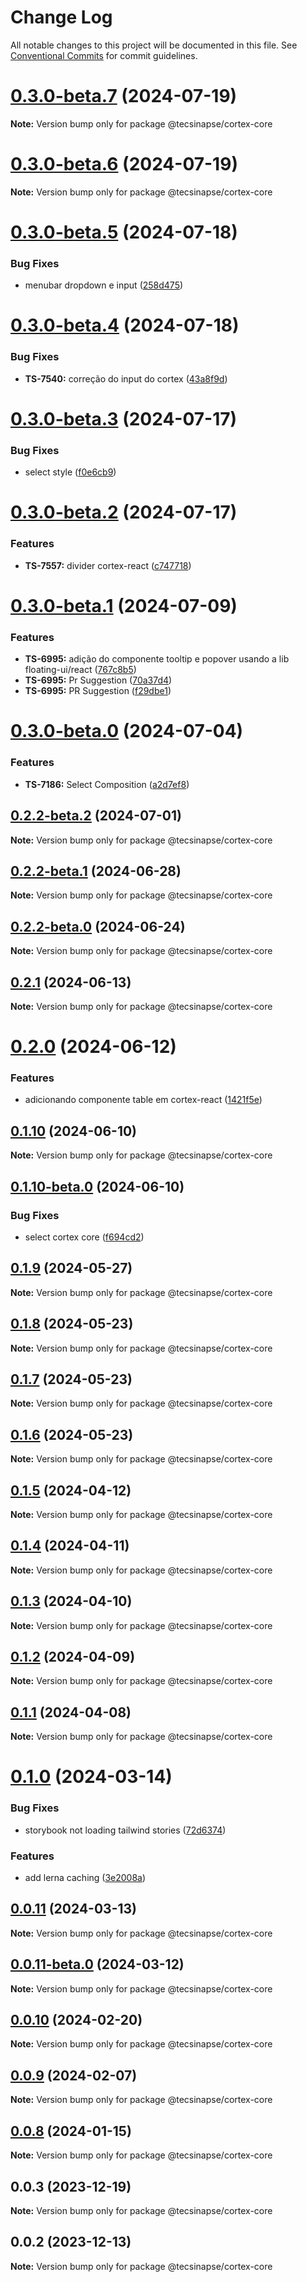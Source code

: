 # Change Log

All notable changes to this project will be documented in this file.
See [Conventional Commits](https://conventionalcommits.org) for commit guidelines.

# [0.3.0-beta.7](https://github.com/tecsinapse/design-system/compare/@tecsinapse/cortex-core@0.3.0-beta.5...@tecsinapse/cortex-core@0.3.0-beta.7) (2024-07-19)

**Note:** Version bump only for package @tecsinapse/cortex-core

# [0.3.0-beta.6](https://github.com/tecsinapse/design-system/compare/@tecsinapse/cortex-core@0.3.0-beta.5...@tecsinapse/cortex-core@0.3.0-beta.6) (2024-07-19)

**Note:** Version bump only for package @tecsinapse/cortex-core

# [0.3.0-beta.5](https://github.com/tecsinapse/design-system/compare/@tecsinapse/cortex-core@0.3.0-beta.4...@tecsinapse/cortex-core@0.3.0-beta.5) (2024-07-18)

### Bug Fixes

- menubar dropdown e input ([258d475](https://github.com/tecsinapse/design-system/commit/258d47558936c31efd49c9733957b01659a2831d))

# [0.3.0-beta.4](https://github.com/tecsinapse/design-system/compare/@tecsinapse/cortex-core@0.3.0-beta.3...@tecsinapse/cortex-core@0.3.0-beta.4) (2024-07-18)

### Bug Fixes

- **TS-7540:** correção do input do cortex ([43a8f9d](https://github.com/tecsinapse/design-system/commit/43a8f9dbaff59763a6466352276ab4c40ff2700f))

# [0.3.0-beta.3](https://github.com/tecsinapse/design-system/compare/@tecsinapse/cortex-core@0.3.0-beta.2...@tecsinapse/cortex-core@0.3.0-beta.3) (2024-07-17)

### Bug Fixes

- select style ([f0e6cb9](https://github.com/tecsinapse/design-system/commit/f0e6cb93fa43693c5f2598179231cc1b79d71ed1))

# [0.3.0-beta.2](https://github.com/tecsinapse/design-system/compare/@tecsinapse/cortex-core@0.3.0-beta.1...@tecsinapse/cortex-core@0.3.0-beta.2) (2024-07-17)

### Features

- **TS-7557:** divider cortex-react ([c747718](https://github.com/tecsinapse/design-system/commit/c747718e2fda2572012fb43e0f0e61c25cb0b692))

# [0.3.0-beta.1](https://github.com/tecsinapse/design-system/compare/@tecsinapse/cortex-core@0.3.0-beta.0...@tecsinapse/cortex-core@0.3.0-beta.1) (2024-07-09)

### Features

- **TS-6995:** adição do componente tooltip e popover usando a lib floating-ui/react ([767c8b5](https://github.com/tecsinapse/design-system/commit/767c8b5025d1318a943e696f78469d77411633d6))
- **TS-6995:** Pr Suggestion ([70a37d4](https://github.com/tecsinapse/design-system/commit/70a37d42fa5c51a68bfb33333e0dc42e88a73dd7))
- **TS-6995:** PR Suggestion ([f29dbe1](https://github.com/tecsinapse/design-system/commit/f29dbe19c1783b21e0cb4b057c5e0cf4e2d7b17d))

# [0.3.0-beta.0](https://github.com/tecsinapse/design-system/compare/@tecsinapse/cortex-core@0.2.2-beta.2...@tecsinapse/cortex-core@0.3.0-beta.0) (2024-07-04)

### Features

- **TS-7186:** Select Composition ([a2d7ef8](https://github.com/tecsinapse/design-system/commit/a2d7ef8ec2e18d692e046853012b671853df741d))

## [0.2.2-beta.2](https://github.com/tecsinapse/design-system/compare/@tecsinapse/cortex-core@0.2.2-beta.1...@tecsinapse/cortex-core@0.2.2-beta.2) (2024-07-01)

**Note:** Version bump only for package @tecsinapse/cortex-core

## [0.2.2-beta.1](https://github.com/tecsinapse/design-system/compare/@tecsinapse/cortex-core@0.2.2-beta.0...@tecsinapse/cortex-core@0.2.2-beta.1) (2024-06-28)

**Note:** Version bump only for package @tecsinapse/cortex-core

## [0.2.2-beta.0](https://github.com/tecsinapse/design-system/compare/@tecsinapse/cortex-core@0.2.1...@tecsinapse/cortex-core@0.2.2-beta.0) (2024-06-24)

**Note:** Version bump only for package @tecsinapse/cortex-core

## [0.2.1](https://github.com/tecsinapse/design-system/compare/@tecsinapse/cortex-core@0.2.0...@tecsinapse/cortex-core@0.2.1) (2024-06-13)

**Note:** Version bump only for package @tecsinapse/cortex-core

# [0.2.0](https://github.com/tecsinapse/design-system/compare/@tecsinapse/cortex-core@0.1.10...@tecsinapse/cortex-core@0.2.0) (2024-06-12)

### Features

- adicionando componente table em cortex-react ([1421f5e](https://github.com/tecsinapse/design-system/commit/1421f5e2c19fb9659a9b57a180954c0741e0a3fc))

## [0.1.10](https://github.com/tecsinapse/design-system/compare/@tecsinapse/cortex-core@0.1.10-beta.0...@tecsinapse/cortex-core@0.1.10) (2024-06-10)

**Note:** Version bump only for package @tecsinapse/cortex-core

## [0.1.10-beta.0](https://github.com/tecsinapse/design-system/compare/@tecsinapse/cortex-core@0.1.9...@tecsinapse/cortex-core@0.1.10-beta.0) (2024-06-10)

### Bug Fixes

- select cortex core ([f694cd2](https://github.com/tecsinapse/design-system/commit/f694cd2b33e8d7c69467a5e86bdcca35af1e8f0a))

## [0.1.9](https://github.com/tecsinapse/design-system/compare/@tecsinapse/cortex-core@0.1.6-beta.0...@tecsinapse/cortex-core@0.1.9) (2024-05-27)

**Note:** Version bump only for package @tecsinapse/cortex-core

## [0.1.8](https://github.com/tecsinapse/design-system/compare/@tecsinapse/cortex-core@0.1.7...@tecsinapse/cortex-core@0.1.8) (2024-05-23)

**Note:** Version bump only for package @tecsinapse/cortex-core

## [0.1.7](https://github.com/tecsinapse/design-system/compare/@tecsinapse/cortex-core@0.1.6...@tecsinapse/cortex-core@0.1.7) (2024-05-23)

**Note:** Version bump only for package @tecsinapse/cortex-core

## [0.1.6](https://github.com/tecsinapse/design-system/compare/@tecsinapse/cortex-core@0.1.5...@tecsinapse/cortex-core@0.1.6) (2024-05-23)

**Note:** Version bump only for package @tecsinapse/cortex-core

## [0.1.5](https://github.com/tecsinapse/design-system/compare/@tecsinapse/cortex-core@0.1.4...@tecsinapse/cortex-core@0.1.5) (2024-04-12)

**Note:** Version bump only for package @tecsinapse/cortex-core

## [0.1.4](https://github.com/tecsinapse/design-system/compare/@tecsinapse/cortex-core@0.1.3...@tecsinapse/cortex-core@0.1.4) (2024-04-11)

**Note:** Version bump only for package @tecsinapse/cortex-core

## [0.1.3](https://github.com/tecsinapse/design-system/compare/@tecsinapse/cortex-core@0.1.2...@tecsinapse/cortex-core@0.1.3) (2024-04-10)

**Note:** Version bump only for package @tecsinapse/cortex-core

## [0.1.2](https://github.com/tecsinapse/design-system/compare/@tecsinapse/cortex-core@0.1.1...@tecsinapse/cortex-core@0.1.2) (2024-04-09)

**Note:** Version bump only for package @tecsinapse/cortex-core

## [0.1.1](https://github.com/tecsinapse/design-system/compare/@tecsinapse/cortex-core@0.1.0...@tecsinapse/cortex-core@0.1.1) (2024-04-08)

**Note:** Version bump only for package @tecsinapse/cortex-core

# [0.1.0](https://github.com/tecsinapse/design-system/compare/@tecsinapse/cortex-core@0.0.11...@tecsinapse/cortex-core@0.1.0) (2024-03-14)

### Bug Fixes

- storybook not loading tailwind stories ([72d6374](https://github.com/tecsinapse/design-system/commit/72d63748e35bab077e7631db433292f2f4b25b53))

### Features

- add lerna caching ([3e2008a](https://github.com/tecsinapse/design-system/commit/3e2008a403749d14dd1c1ec6e4136d25bddb44ce))

## [0.0.11](https://github.com/tecsinapse/design-system/compare/@tecsinapse/cortex-core@0.0.11-beta.0...@tecsinapse/cortex-core@0.0.11) (2024-03-13)

**Note:** Version bump only for package @tecsinapse/cortex-core

## [0.0.11-beta.0](https://github.com/tecsinapse/design-system/compare/@tecsinapse/cortex-core@0.0.10...@tecsinapse/cortex-core@0.0.11-beta.0) (2024-03-12)

**Note:** Version bump only for package @tecsinapse/cortex-core

## [0.0.10](https://github.com/tecsinapse/design-system/compare/@tecsinapse/cortex-core@0.0.9...@tecsinapse/cortex-core@0.0.10) (2024-02-20)

**Note:** Version bump only for package @tecsinapse/cortex-core

## [0.0.9](https://github.com/tecsinapse/design-system/compare/@tecsinapse/cortex-core@0.0.3...@tecsinapse/cortex-core@0.0.9) (2024-02-07)

**Note:** Version bump only for package @tecsinapse/cortex-core

## [0.0.8](https://github.com/tecsinapse/design-system/compare/@tecsinapse/cortex-core@0.0.2...@tecsinapse/cortex-core@0.0.8) (2024-01-15)

**Note:** Version bump only for package @tecsinapse/cortex-core

## 0.0.3 (2023-12-19)

**Note:** Version bump only for package @tecsinapse/cortex-core

## 0.0.2 (2023-12-13)

**Note:** Version bump only for package @tecsinapse/cortex-core

